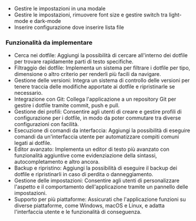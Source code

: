 - Gestire le impostazioni in una modale
- Gestire le impostazioni, rimuovere font size e gestire switch tra light-mode e dark-mode
- Inserire configurazione dove inserire lista file

### Funzionalità da implementare
- Cerca nei dotfile: Aggiungi la possibilità di cercare all'interno dei dotfile per trovare rapidamente parti di testo specifiche.
- Filtraggio dei dotfile: Implementa un sistema per filtrare i dotfile per tipo, dimensione o altro criterio per renderli più facili da navigare.
- Gestione delle versioni: Integra un sistema di controllo delle versioni per tenere traccia delle modifiche apportate ai dotfile e ripristinarle se necessario.
- Integrazione con Git: Collega l'applicazione a un repository Git per gestire i dotfile tramite commit, push e pull.
- Gestione dei profili: Consentire agli utenti di creare e gestire profili di configurazione per i dotfile, in modo da poter commutare tra diverse configurazioni con facilità.
- Esecuzione di comandi da interfaccia: Aggiungi la possibilità di eseguire comandi da un'interfaccia utente per automatizzare compiti comuni legati ai dotfile.
- Editor avanzato: Implementa un editor di testo più avanzato con funzionalità aggiuntive come evidenziazione della sintassi, autocompletamento e altro ancora.
- Backup e ripristino: Aggiungi la possibilità di eseguire il backup dei dotfile e ripristinarli in caso di perdita o danneggiamento.
- Gestione delle impostazioni: Consentire agli utenti di personalizzare l'aspetto e il comportamento dell'applicazione tramite un pannello delle impostazioni.
- Supporto per più piattaforme: Assicurati che l'applicazione funzioni su diverse piattaforme, come Windows, macOS e Linux, e adatta l'interfaccia utente e le funzionalità di conseguenza.
